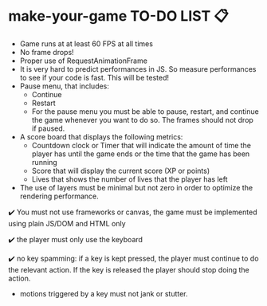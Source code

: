 # make-your-game TO-DO LIST 📋

- Game runs at at least 60 FPS at all times
- No frame drops!
- Proper use of RequestAnimationFrame
- It is very hard to predict performances in JS. So measure performances to see if your code is fast. This will be tested!
- Pause menu, that includes:
    - Continue
    - Restart
    - For the pause menu you must be able to pause, restart, and continue the game whenever you want to do so. The frames should not drop if paused.
- A score board that displays the following metrics:
    - Countdown clock or Timer that will indicate the amount of time the player has until the game ends or the time that the game has been running
    - Score that will display the current score (XP or points)
    - Lives that shows the number of lives that the player has left
- The use of layers must be minimal but not zero in order to optimize the rendering performance.

✔️ You must not use frameworks or canvas, the game must be implemented using plain JS/DOM and HTML only

✔️ the player must only use the keyboard

✔️ no key spamming: if a key is kept pressed, the player must continue to do the relevant action. If the key is released the player should stop doing the action.

- motions triggered by a key must not jank or stutter.
